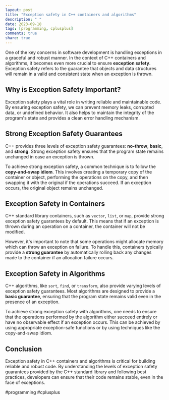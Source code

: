 ```yaml
---
layout: post
title: "Exception safety in C++ containers and algorithms"
description: " "
date: 2023-09-18
tags: [programming, cplusplus]
comments: true
share: true
---
```


One of the key concerns in software development is handling exceptions in a graceful and robust manner. In the context of C++ containers and algorithms, it becomes even more crucial to ensure **exception safety**. Exception safety refers to the guarantee that objects and data structures will remain in a valid and consistent state when an exception is thrown.

## Why is Exception Safety Important?

Exception safety plays a vital role in writing reliable and maintainable code. By ensuring exception safety, we can prevent memory leaks, corrupted data, or undefined behavior. It also helps to maintain the integrity of the program's state and provides a clean error handling mechanism.

## Strong Exception Safety Guarantees

C++ provides three levels of exception safety guarantees: **no-throw**, **basic**, and **strong**. Strong exception safety ensures that the program state remains unchanged in case an exception is thrown.

To achieve strong exception safety, a common technique is to follow the **copy-and-swap idiom**. This involves creating a temporary copy of the container or object, performing the operations on the copy, and then swapping it with the original if the operations succeed. If an exception occurs, the original object remains unchanged.

## Exception Safety in Containers

C++ standard library containers, such as `vector`, `list`, or `map`, provide strong exception safety guarantees by default. This means that if an exception is thrown during an operation on a container, the container will not be modified.

However, it's important to note that some operations might allocate memory which can throw an exception on failure. To handle this, containers typically provide a **strong guarantee** by automatically rolling back any changes made to the container if an allocation failure occurs.

## Exception Safety in Algorithms

C++ algorithms, like `sort`, `find`, or `transform`, also provide varying levels of exception safety guarantees. Most algorithms are designed to provide a **basic guarantee**, ensuring that the program state remains valid even in the presence of an exception.

To achieve strong exception safety with algorithms, one needs to ensure that the operations performed by the algorithm either succeed entirely or have no observable effect if an exception occurs. This can be achieved by using appropriate exception-safe functions or by using techniques like the copy-and-swap idiom.

## Conclusion

Exception safety in C++ containers and algorithms is critical for building reliable and robust code. By understanding the levels of exception safety guarantees provided by the C++ standard library and following best practices, developers can ensure that their code remains stable, even in the face of exceptions.

#programming #cplusplus